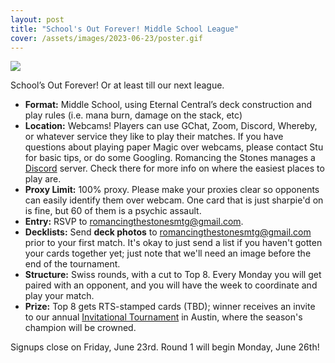 ```yaml
---
layout: post
title: "School's Out Forever! Middle School League"
cover: /assets/images/2023-06-23/poster.gif
---
```


![](/assets/images/2023-06-23/poster.gif)

School’s Out Forever! Or at least till our next league.

*	**Format:** Middle School, using Eternal Central’s deck construction and
  play rules (i.e. mana burn, damage on the stack, etc)
*	**Location:** Webcams! Players can use GChat, Zoom, Discord, Whereby, or whatever
  service they like to play their matches. If you have questions about playing
  paper Magic over webcams, please contact Stu for basic tips, or do some
  Googling. Romancing the Stones manages a [Discord](https://discord.gg/9T8tqdFuJV)
  server. Check there for more info on where the easiest places to play are.
*	**Proxy Limit:** 100% proxy. Please make your proxies clear so opponents
  can easily identify them over webcam. One card that is just sharpie'd on is fine, but
  60 of them is a psychic assault.
*	**Entry:** RSVP to romancingthestonesmtg@gmail.com.
*	**Decklists:** Send **deck photos** to romancingthestonesmtg@gmail.com prior to
  your first match. It's okay to just send a list if you haven't gotten your cards
  together yet; just note that we'll need an image before the end of the tournament.
*	**Structure:** Swiss rounds, with a cut to Top 8. Every Monday you will get paired
  with an opponent, and you will have the week to coordinate and play your match.
* **Prize:** Top 8 gets RTS-stamped cards (TBD); winner receives an invite to our annual
  [Invitational Tournament](/invitational) in Austin, where the season's champion will
  be crowned.

Signups close on Friday, June 23rd. Round 1 will begin Monday, June 26th!

